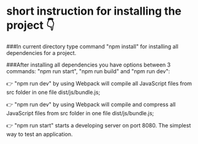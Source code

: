 # short instruction for installing the project 👇

###In current directory type command "npm install" for installing all dependencies for a project.

###After installing all dependencies you have options between 3 commands: "npm run start", "npm run build" and "npm run dev":

👉  "npm run dev" by using Webpack will compile all JavaScript files from src folder in one file dist/js/bundle.js;

👉  "npm run dev" by using Webpack will compile and compress all JavaScript files from src folder in one file dist/js/bundle.js;

👉  "npm run start" starts a developing server on port 8080. The simplest way to test an application.